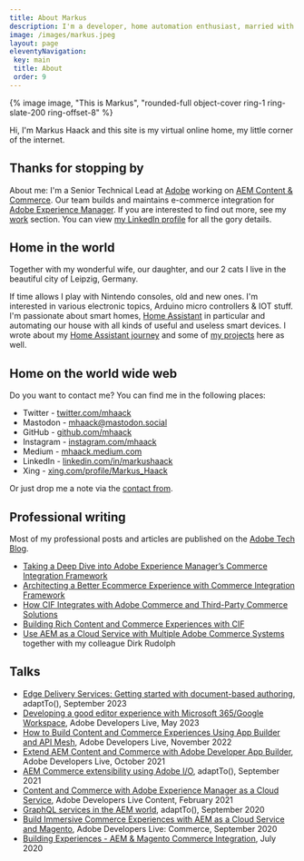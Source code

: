 ```yaml
---
title: About Markus
description: I'm a developer, home automation enthusiast, married with my wonderful wife, proud dad and a software engineer at Adobe from Leipzig, Germany. Welcome to my virtual home my little corner on the internet.
image: /images/markus.jpeg
layout: page
eleventyNavigation:
 key: main
 title: About
 order: 9
---
```


<div class="float-none sm:float-right mx-auto mb-8 sm:-mt-8 sm:ml-4 sm:mb-16 w-40 h-40 sm:w-48 sm-h48">
  {% image image, "This is Markus", "rounded-full object-cover ring-1 ring-slate-200 ring-offset-8" %}
</div>

Hi, I'm Markus Haack and this site is my virtual online home, my little corner of the internet.

## Thanks for stopping by

About me: I'm a Senior Technical Lead at [Adobe](https://www.adobe.com) working on [AEM Content & Commerce](https://experienceleague.adobe.com/docs/experience-manager-cloud-service/content-and-commerce/home.html). Our team builds and maintains e-commerce integration for [Adobe Experience Manager](https://www.adobe.com/marketing/experience-manager.html). If you are interested to find out more, see my [work](/work/) section. You can view [my LinkedIn profile](https://de.linkedin.com/in/markushaack/) for all the gory details.

## Home in the world

Together with my wonderful wife, our daughter, and our 2 cats I live in the beautiful city of Leipzig, Germany.

If time allows I play with Nintendo consoles, old and new ones. I'm interested in various electronic topics, Arduino micro controllers & IOT stuff. I'm passionate about smart homes, [Home Assistant](https://www.home-assistant.io/) in particular and automating our house with all kinds of useful and useless smart devices. I wrote about my [Home Assistant journey](/home-assistant/) and some of [my projects](/projects/) here as well.

## Home on the world wide web

Do you want to contact me? You can find me in the following places:

- Twitter - [twitter.com/mhaack](https://twitter.com/mhaack)
- Mastodon - [mhaack@mastodon.social](https://mastodon.social/@mhaack)
- GitHub - [github.com/mhaack](https://github.com/mhaack)
- Instagram - [instagram.com/mhaack](https://instagram.com/mhaack)
- Medium - [mhaack.medium.com](https://mhaack.medium.com/)
- LinkedIn - [linkedin.com/in/markushaack](https://de.linkedin.com/in/markushaack)
- Xing - [xing.com/profile/Markus_Haack](https://www.xing.com/profile/Markus_Haack/)

Or just drop me a note via the [contact from](/#contact).

## Professional writing

Most of my professional posts and articles are published on the [Adobe Tech Blog](https://medium.com/adobetech).

- [Taking a Deep Dive into Adobe Experience Manager’s Commerce Integration Framework](https://medium.com/adobetech/taking-a-deep-dive-into-adobe-experience-managers-commerce-integration-framework-631947b0a9a7)
- [Architecting a Better Ecommerce Experience with Commerce Integration Framework](https://medium.com/adobetech/architecting-a-better-ecommerce-experience-with-adobe-experience-managers-commerce-integration-712feef5de8)
- [How CIF Integrates with Adobe Commerce and Third-Party Commerce Solutions](https://medium.com/adobetech/how-cif-integrates-with-adobe-commerce-and-third-party-commerce-solutions-5a5efb8da2a0)
- [Building Rich Content and Commerce Experiences with CIF](https://medium.com/adobetech/building-rich-content-and-commerce-experiences-with-cif-754685dc2927)
- [Use AEM as a Cloud Service with Multiple Adobe Commerce Systems](https://medium.com/adobetech/use-aem-as-a-cloud-service-with-multiple-adobe-commerce-systems-9295612a9554) together with my colleague Dirk Rudolph

## Talks

- [Edge Delivery Services: Getting started with document-based authoring](https://adapt.to/2023/schedule/edge-delivery-services-getting-started-with-document-based-authoring), adaptTo(), September 2023
- [Developing a good editor experience with Microsoft 365/Google Workspace](https://adobe.ly/40YBTnO), Adobe Developers Live, May 2023
- [How to Build Content and Commerce Experiences Using App Builder and API Mesh](https://experienceleague.adobe.com/docs/adobe-developers-live-events/events/2022/nov2022/api-mesh.html?lang=en), Adobe Developers Live, November 2022
- [Extend AEM Content and Commerce with Adobe Developer App Builder](https://experienceleague.adobe.com/docs/adobe-developers-live-events/events/2021/oct2021/extend-aem-app-builder.html?lang=en), Adobe Developers Live, October 2021
- [AEM Commerce extensibility using Adobe I/O](https://adapt.to/2021/en/schedule/aem-commerce-extensibility-using-adobe-io.html), adaptTo(), September 2021
- [Content and Commerce with Adobe Experience Manager as a Cloud Service](https://experienceleague.adobe.com/docs/adobe-developers-live-events/events/2021/feb2021/content-commerce.html?lang=en), Adobe Developers Live Content, February 2021
- [GraphQL services in the AEM world](https://adapt.to/2020/en/schedule/graphql-services-in-the-aem-world.html), adaptTo(), September 2020
- [Build Immersive Commerce Experiences with AEM as a Cloud Service and Magento](https://www.youtube.com/watch?v=eTndmm77WII&list=PLcVEYUqU7VRdtIRFszb7IBtAiuuJCfgm1&index=10), Adobe Developers Live: Commerce, September 2020
- [Building Experiences - AEM & Magento Commerce Integration](/building-experiences-with-aem-and-magento/), July 2020
